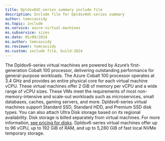 ```yaml
---
title: Dpldsv6UC-series summary include file
description: Include file for Dpldsv6UC-series summary
author: tomvcassidy
ms.topic: include
ms.service: azure-virtual-machines
ms.subservice: sizes
ms.date: 05/09/2024
ms.author: tomcassidy
ms.reviewer: tomcassidy
ms.custom: include file, build-2024
---
```

The Dpldsv6-series virtual machines are powered by Azure’s first-generation Cobalt 100 processor, delivering outstanding performance for general-purpose workloads. The Azure Cobalt 100 processor operates at 3.4 GHz and provides an entire physical core for each virtual machine vCPU. These virtual machines offer 2 GiB of memory per vCPU and a wide range of vCPU sizes. These VMs meet the requirements of most non-memory-intensive and scale-out workloads such as microservices, small databases, caches, gaming servers, and more. Dpldsv6-series virtual machines support Standard SSD, Standard HDD, and Premium SSD disk types. You can also attach Ultra Disk storage based on its regional availability. Disk storage is billed separately from virtual machines. For more information, [see pricing for disks](https://azure.microsoft.com/pricing/details/managed-disks/). Dpldsv6-series virtual machines offer up to 96 vCPU, up to 192 GiB of RAM, and up to 5,280 GiB of fast local NVMe temporary storage.
